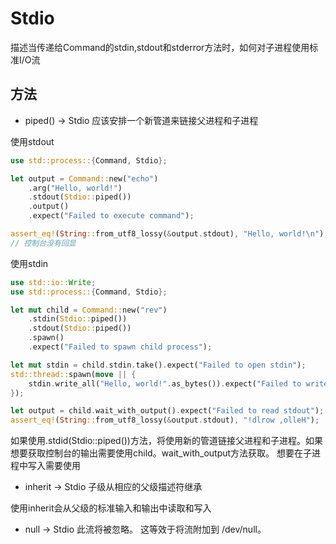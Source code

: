 # Stdio

描述当传递给Command的stdin,stdout和stderror方法时，如何对子进程使用标准I/O流

## 方法

* piped() -> Stdio 应该安排一个新管道来链接父进程和子进程

使用stdout
```rust
use std::process::{Command, Stdio};

let output = Command::new("echo")
    .arg("Hello, world!")
    .stdout(Stdio::piped())
    .output()
    .expect("Failed to execute command");

assert_eq!(String::from_utf8_lossy(&output.stdout), "Hello, world!\n");
// 控制台没有回显
```
使用stdin

```rust
use std::io::Write;
use std::process::{Command, Stdio};

let mut child = Command::new("rev")
    .stdin(Stdio::piped())
    .stdout(Stdio::piped())
    .spawn()
    .expect("Failed to spawn child process");

let mut stdin = child.stdin.take().expect("Failed to open stdin");
std::thread::spawn(move || {
    stdin.write_all("Hello, world!".as_bytes()).expect("Failed to write to stdin");
});

let output = child.wait_with_output().expect("Failed to read stdout");
assert_eq!(String::from_utf8_lossy(&output.stdout), "!dlrow ,olleH");
```
如果使用.stdid(Stdio::piped())方法，将使用新的管道链接父进程和子进程。如果想要获取控制台的输出需要使用child。wait_with_output方法获取。 想要在子进程中写入需要使用
* inherit -> Stdio 子级从相应的父级描述符继承

使用inherit会从父级的标准输入和输出中读取和写入

* null -> Stdio
此流将被忽略。 这等效于将流附加到 /dev/null。

